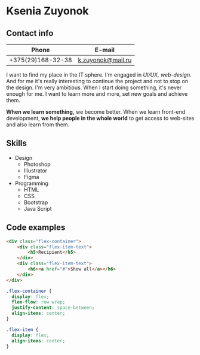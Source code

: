 # Ksenia Zuyonok
## Contact info
Phone | E-mail
--- | ---
+375(29)168-32-38 | k.zuyonok@mail.ru

I want to find my place in the IT sphere.
I'm engaged in *UI/UX, web-design*. And for me it's really interesting to continue the project and not to stop on the design.
I'm very ambitious. When I start doing something, it's never enough for me. I want to learn more and more, set new goals and achieve them.

**When we learn something,** we become better. When we learn front-end development, **we help people in the whole world** to get access to web-sites and also learn from them.

## Skills
- Design
  - Photoshop
  - Illustrator
  - Figma
- Programming
  - HTML
  - CSS
  - Bootstrap
  - Java Script

## Code examples

```html
<div class="flex-container">
	<div class="flex-item-text">
		<h5>Recipient</h5>
	</div>
	<div class="flex-item-text">
		<h6><a href="#">Show all</a></h6>
	</div>
</div>
```

```css
.flex-container {
  display: flex;
  flex-flow: row wrap;
  justify-content: space-between;
  align-items: center;
}

.flex-item {
  display: flex;
  align-items: center;
}
```

